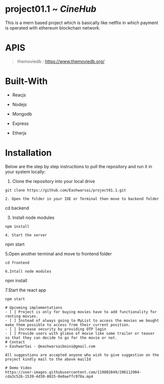 # project01.1 ~ *CineHub* 
This is a mern based project which is basically like netflix in which payment is operated with ethereum blockchain network.
# APIS
> themoviedb : https://www.themoviedb.org/

# Built-With 
- Reacjs
+ Nodejs
- Mongodb
+ Express
- Etherjs

# Installation
Below are the step by step instructions to pull the repository and run it in your system locally:
  1. Clone the repository into your local drive
  ```
  git clone https://github.com/Eashwarsai/project01.1.git 
  
  2. Open the folder in your IDE or Terminal then move to backend folder
  ```
  cd backend
  
  3. Install node modules
  ```
  npm install
  
  4. Start the server
  ```
  npm start
  
  5.Open another terminal and move to frontend folder
  ```
  cd frontend
  
  6.Intall node modules
  ```
  npm install
  
  7.Start the react app
  ```
  npm start

# Upcoming implementations
- [ ] Project is only for buying movies have to add functionality for renting movies.
- [ ] Instead of always going to MyList to access the movies we bought make them possible to access from their current position.
- [ ] Increase security by providing OTP login
- [ ] Provide users with glimse of movie like some trailer or teaser so that they can decide to go for the movie or not.
# Contact 
  > EashwarSai - @eashwarsaiboini@gmail.com

 All suggestions are accepted anyone who wish to give suggestion on the project kindly mail to the above mailId

# Demo Video
https://user-images.githubusercontent.com/119802849/206112904-cda3c526-1539-4d30-8015-0e0aeffc978a.mp4 